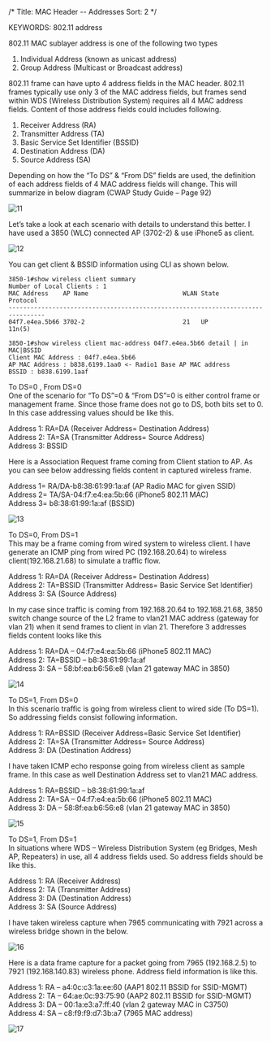 /*
 Title: MAC Header --  Addresses
 Sort: 2
 */
 
KEYWORDS: 802.11 address

802.11 MAC sublayer address is one of the following two types  
1. Individual Address (known as unicast address)  
2. Group Address (Multicast or Broadcast address)   

802.11 frame can have upto 4 address fields in the MAC header. 802.11
frames typically use only 3 of the MAC address fields, but frames send
within WDS (Wireless Distribution System) requires all 4 MAC address
fields. Content of those address fields could includes following.

1. Receiver Address (RA)  
2. Transmitter Address (TA)  
3. Basic Service Set Identifier (BSSID)  
4. Destination Address (DA)   
5. Source Address (SA)  

Depending on how the “To DS” & “From DS” fields are used, the
definition of each address fields of 4 MAC address fields will
change. This will summarize in below diagram (CWAP Study Guide – Page
92)

![11](%image_url%/2016/2016011811.png)

Let’s take a look at each scenario with details to understand this
better. I have used a 3850 (WLC) connected AP (3702-2) & use iPhone5
as client.

![12](%image_url%/2016/2016011812.png)

You can get client & BSSID information using CLI as shown below.

```
3850-1#show wireless client summary 
Number of Local Clients : 1
MAC Address    AP Name                          WLAN State              Protocol 
--------------------------------------------------------------------------------  
04f7.e4ea.5b66 3702-2                           21   UP                 11n(5) 

3850-1#show wireless client mac-address 04f7.e4ea.5b66 detail | in MAC|BSSID
Client MAC Address : 04f7.e4ea.5b66
AP MAC Address : b838.6199.1aa0 <- Radio1 Base AP MAC address
BSSID : b838.6199.1aaf 
```

To DS=0 , From DS=0  
One of the scenario for “To DS”=0 & “From DS”=0 is either control
frame or management frame. Since those frame does not go to DS, both
bits set to 0. In this case addressing values should be like this.

Address 1: RA=DA (Receiver Address= Destination Address)  
Address 2: TA=SA (Transmitter Address= Source Address)  
Address 3: BSSID  

Here is a Association Request frame coming from Client station to
AP. As you can see below addressing fields content in captured
wireless frame.

Address 1= RA/DA-b8:38:61:99:1a:af (AP Radio MAC for given SSID)   
Address 2= TA/SA-04:f7:e4:ea:5b:66 (iPhone5 802.11 MAC)   
Address 3= b8:38:61:99:1a:af (BSSID)   

![13](%image_url%/2016/2016011813.png)

To DS=0, From DS=1  
This may be a frame coming from wired system to wireless client. I
have generate an ICMP ping from wired PC (192.168.20.64) to wireless
client(192.168.21.68) to simulate a traffic flow.  

Address 1: RA=DA (Receiver Address= Destination Address)  
Address 2: TA=BSSID (Transmitter Address= Basic Service Set
Identifier)  
Address 3: SA (Source Address)  

In my case since traffic is coming from 192.168.20.64 to
192.168.21.68, 3850 switch change source of the L2 frame to vlan21 MAC
address (gateway for vlan 21) when it send frames to client in
vlan 21. Therefore 3 addresses fields content looks like this

Address 1: RA=DA – 04:f7:e4:ea:5b:66 (iPhone5 802.11 MAC)  
Address 2: TA=BSSID – b8:38:61:99:1a:af  
Address 3: SA – 58:bf:ea:b6:56:e8 (vlan 21 gateway MAC in 3850)  

![14](%image_url%/2016/2016011814.png)

To DS=1, From DS=0  
In this scenario traffic is going from wireless client to wired side
(To DS=1). So addressing fields consist following information.

Address 1: RA=BSSID (Receiver Address=Basic Service Set Identifier)  
Address 2: TA=SA (Transmitter Address= Source Address)  
Address 3: DA (Destination Address)  

I have taken ICMP echo response going from wireless client as sample
frame. In this case as well Destination Address set to vlan21 MAC
address.

Address 1: RA=BSSID – b8:38:61:99:1a:af  
Address 2: TA=SA – 04:f7:e4:ea:5b:66 (iPhone5 802.11 MAC)  
Address 3: DA – 58:8f:ea:b6:56:e8 (vlan 21 gateway MAC in 3850)  

![15](%image_url%/2016/2016011815.png)

To DS=1, From DS=1  
In situations where WDS – Wireless Distribution System (eg Bridges,
Mesh AP, Repeaters) in use, all 4 address fields used. So address
fields should be like this.


Address 1: RA (Receiver Address)  
Address 2: TA (Transmitter Address)  
Address 3: DA (Destination Address)  
Address 3: SA (Source Address)  

I have taken wireless capture when 7965 communicating with 7921 across
a wireless bridge shown in the below.

![16](%image_url%/2016/2016011816.png)

Here is a data frame capture for a packet going from 7965
(192.168.2.5) to 7921 (192.168.140.83) wireless phone. Address field
information is like this.

Address 1: RA – a4:0c:c3:1a:ee:60 (AAP1 802.11 BSSID for SSID-MGMT)  
Address 2: TA – 64:ae:0c:93:75:90 (AAP2 802.11 BSSID for SSID-MGMT)  
Address 3: DA – 00:1a:e3:a7:ff:40 (vlan 2 gateway MAC in C3750)  
Address 4: SA – c8:f9:f9:d7:3b:a7 (7965 MAC address)   

![17](%image_url%/2016/2016011817.png)


